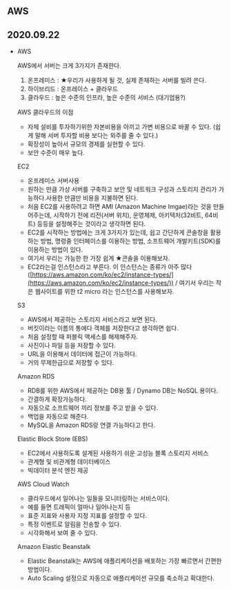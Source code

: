 ## AWS

## 2020.09.22

- AWS

    AWS에서 서버는 크게 3가지가 존재한다.

    1. 온프레미스 : ★우리가 사용하게 될 것, 실제 존재하는 서버를 빌려 쓴다.   
    2. 하이브리드 : 온프레이스 + 클라우드
    3. 클라우드 : 높은 수준의 인프라, 높은 수준의 서비스 (대기업용?)

    AWS 클라우드의 이점 

    - 자체 설비를 투자하기위한 자본비용을 아끼고 가변 비용으로 바꿀 수 있다. (쉽게 말해 서버 투자할 비용 보다는 외주를 줄 수 있다.)
    - 확장성이 높아서 규모의 경제를 실현할 수 있다.
    - 보안 수준이 매우 높다.

    EC2

    - 온프레미스 서버사용
    - 원하는 만큼 가상 서버를 구축하고 보안 및 네트워크 구성과 스토리지 관리가 가능하다.사용한 만큼만 비용을 지불하면 된다.
    - 처음 EC2를 사용하려고 하면 AMI (Amazon Machine Imgae)라는 것을 만들어주는데, 시작하기 전에 리전(서버 위치), 운영체제, 아키텍처(32비트, 64비트) 등등을 설정해주는 것이라고 생각하면 된다.
    - EC2를 시작하는 방법에는 크게 3가지가 있는데, 쉽고 간단하게 콘솔창을 활용하는 방법, 명령줄 인터페이스를 이용하는 방법, 소프트웨어 개발키트(SDK)를 이용하는 방법이 있다.
    - 여기서 우리는 가능한 한 가장 쉽게 ★콘솔을 이용해보자.
    - EC2라는걸 인스턴스라고 부른다. 이 인스턴스는 종류가 아주 많다([https://aws.amazon.com/ko/ec2/instance-types/](https://aws.amazon.com/ko/ec2/instance-types/)) / 여기서 우리는 작은 웹사이트를 위한 t2 micro 라는 인스턴스를 사용해보자.

    S3

    - AWS에서 제공하는 스토리지 서비스라고 보면 된다.
    - 버킷이라는 이름의 통에다 객체를 저장한다고 생각하면 쉽다.
    - 처음 설정할 때 퍼블릭 액세스를 해제해주자.
    - 사진이나 파일 등을 저장할 수 있다.
    - URL을 이용해서 데이터에 접근이 가능하다.
    - 거의 무제한급으로 저장할 수 있다.

    Amazon RDS

    - RDB를 위한 AWS에서 제공하는 DB용 툴 / Dynamo DB는 NoSQL 용이다.
    - 간결하게 확장가능하다.
    - 자동으로 소프트웨어 끼리 정보를 주고 받을 수 있다.
    - 백업을 자동으로 해준다.
    - MySQL을 Amazon RDS랑 연결 가능하다고 한다.

    Elastic Block Store (EBS)

    - EC2에서 사용하도록 설계된 사용하기 쉬운 고성능 블록 스토리지 서비스
    - 관계형 및 비관계형 데이터베이스
    - 빅데이터 분석 엔진 제공

    AWS Cloud Watch

    - 클라우드에서 일어나는 일들을 모니터링하는 서비스이다.
    - 예를 들면 트래픽이 얼마나 일어나는지 등
    - 표준 지표와 사용자 지정 지표를 설정할 수 있다.
    - 특정 이벤트로 알림을 전송할 수 있다.
    - 시각화해서 보여 줄 수 있다.

    Amazon Elastic Beanstalk

    - Elastic Beanstalk는 AWS에 애플리케이션을 배포하는 가장 빠르면서 간편한 방법이다.
    - Auto Scaling 설정으로 자동으로 애플리케이션 규모를 축소하고 확대한다.
